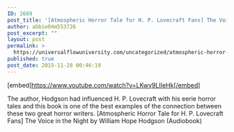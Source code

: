 ```yaml
---
ID: 2669
post_title: '[Atmospheric Horror Tale for H. P. Lovecraft Fans] The Voice in the Night (Audiobook)'
author: abbie04m553726
post_excerpt: ""
layout: post
permalink: >
  https://universalflowuniversity.com/uncategorized/atmospheric-horror-tale-for-h-p-lovecraft-fans-the-voice-in-the-night-audiobook/
published: true
post_date: 2015-11-28 00:46:19
---
```

[embed]https://www.youtube.com/watch?v=LKwy9LIIeHk[/embed]<br>
<p>The author, Hodgson had influenced H. P. Lovecraft with his eerie horror tales and this book is one of the best examples of the connection between these two great horror writers. 
[Atmospheric Horror Tale for H. P. Lovecraft Fans] The Voice in the Night by William Hope Hodgson (Audiobook)</p>